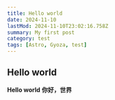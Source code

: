 ```yaml
---
title: Hello world
date: 2024-11-10
lastMod: 2024-11-10T23:02:16.758Z
summary: My first post
category: test
tags: [Astro, Gyoza, test]
---
```


## Hello world

**Hello world**
**你好，世界**
